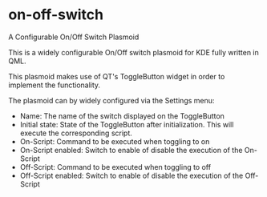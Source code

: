 # on-off-switch
A Configurable On/Off Switch Plasmoid

This is a widely configurable On/Off switch plasmoid for KDE fully written in QML.

This plasmoid makes use of QT's ToggleButton widget in order to implement the functionality.

The plasmoid can by widely configured via the Settings menu:
 - Name: The name of the switch displayed on the ToggleButton
 - Initial state: State of the ToggleButton after initialization. This will execute the corresponding script.
 - On-Script: Command to be executed when toggling to on
 - On-Script enabled: Switch to enable of disable the execution of the On-Script
 - Off-Script: Command to be executed when toggling to off
 - Off-Script enabled: Switch to enable of disable the execution of the Off-Script
